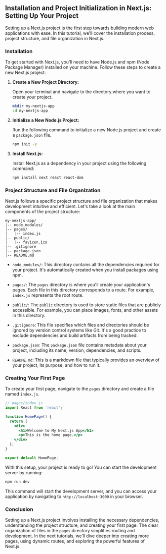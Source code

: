 ## Installation and Project Initialization in Next.js: Setting Up Your Project

Setting up a Next.js project is the first step towards building modern web applications with ease. In this tutorial, we'll cover the installation process, project structure, and file organization in Next.js.

### Installation

To get started with Next.js, you'll need to have Node.js and npm (Node Package Manager) installed on your machine. Follow these steps to create a new Next.js project:

1. **Create a New Project Directory:**

   Open your terminal and navigate to the directory where you want to create your project.

   ```bash
   mkdir my-nextjs-app
   cd my-nextjs-app
   ```

2. **Initialize a New Node.js Project:**

   Run the following command to initialize a new Node.js project and create a `package.json` file.

   ```bash
   npm init -y
   ```

3. **Install Next.js:**

   Install Next.js as a dependency in your project using the following command:

   ```bash
   npm install next react react-dom
   ```

### Project Structure and File Organization

Next.js follows a specific project structure and file organization that makes development intuitive and efficient. Let's take a look at the main components of the project structure:

```
my-nextjs-app/
|-- node_modules/
|-- pages/
|   |-- index.js
|-- public/
|   |-- favicon.ico
|-- .gitignore
|-- package.json
|-- README.md
```

- `node_modules/`: This directory contains all the dependencies required for your project. It's automatically created when you install packages using npm.

- `pages/`: The `pages` directory is where you'll create your application's pages. Each file in this directory corresponds to a route. For example, `index.js` represents the root route.

- `public/`: The `public` directory is used to store static files that are publicly accessible. For example, you can place images, fonts, and other assets in this directory.

- `.gitignore`: This file specifies which files and directories should be ignored by version control systems like Git. It's a good practice to exclude dependencies and build artifacts from being tracked.

- `package.json`: The `package.json` file contains metadata about your project, including its name, version, dependencies, and scripts.

- `README.md`: This is a markdown file that typically provides an overview of your project, its purpose, and how to run it.

### Creating Your First Page

To create your first page, navigate to the `pages` directory and create a file named `index.js`.

```jsx
// pages/index.js
import React from 'react';

function HomePage() {
  return (
    <div>
      <h1>Welcome to My Next.js App</h1>
      <p>This is the home page.</p>
    </div>
  );
}

export default HomePage;
```

With this setup, your project is ready to go! You can start the development server by running:

```bash
npm run dev
```

This command will start the development server, and you can access your application by navigating to `http://localhost:3000` in your browser.

### Conclusion

Setting up a Next.js project involves installing the necessary dependencies, understanding the project structure, and creating your first page. The clear organization of files in the `pages` directory simplifies routing and development. In the next tutorials, we'll dive deeper into creating more pages, using dynamic routes, and exploring the powerful features of Next.js.
